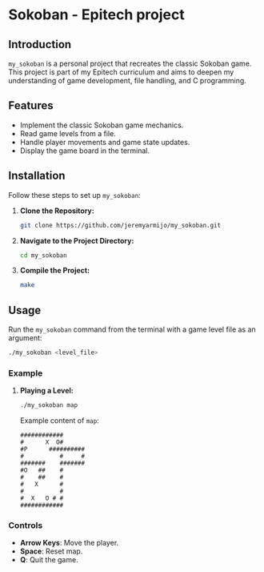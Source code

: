 # Sokoban - Epitech project

## Introduction

`my_sokoban` is a personal project that recreates the classic Sokoban game. This project is part of my Epitech curriculum and aims to deepen my understanding of game development, file handling, and C programming.

## Features

- Implement the classic Sokoban game mechanics.
- Read game levels from a file.
- Handle player movements and game state updates.
- Display the game board in the terminal.

## Installation

Follow these steps to set up `my_sokoban`:

1. **Clone the Repository:**

    ```bash
    git clone https://github.com/jeremyarmijo/my_sokoban.git
    ```

2. **Navigate to the Project Directory:**

    ```bash
    cd my_sokoban
    ```

3. **Compile the Project:**

    ```bash
    make
    ```

## Usage

Run the `my_sokoban` command from the terminal with a game level file as an argument:

```bash
./my_sokoban <level_file>
```

### Example

1. **Playing a Level:**

    ```bash
    ./my_sokoban map
    ```

    Example content of `map`:

    ```
    ############
    #      X  O#
    #P      ##########
    #          #     #
    #######    #######
    #O   ##    #
    #    ##    #
    #   X      #
    #          #
    #  X   O # #
    ############
    ```

### Controls

- **Arrow Keys**: Move the player.
- **Space**: Reset map.
- **Q**: Quit the game.
